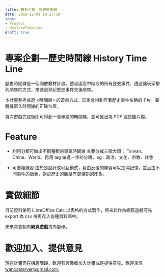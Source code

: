 ```yaml
---
title: 專案企劃：歷史時間線
date: 2018-12-01 14:27:59
tags: 
- Project
- HistoryTimeLine
draft: true
---
```


# 專案企劃—歷史時間線 History Time Line

歷史時間線是一個開放教材計畫，整理國高中階段的所有歷史事件，透過讓玩家排列順序的方式，來達到熟記歷史事件先後順序。

本計畫參考桌遊 <時間線> 的遊戲方式，玩家會得到有著歷史事件名稱的卡片，要將其置入時間線的正確位置。

每次遊戲完成後即可得到一張專屬的時間線，並可匯出為 PDF 或是圖片檔。

# Feature

- 利用分類可做出不同種類的專屬時間線
  主要分成三個大類： Taiwan、China、World。再用 tag 做進一步的分類，eg：政治、文化、宗教、社會

- 可重複練習
  由於是設計成可互動式，藉由反覆的練習可以加深記憶，並且由不同事件的組合，對於歷史的脈絡有更深刻的印象。

# 實做細節

目前資料使用 LibreOffice Calc 以表格的方式製作，將來若作為網頁遊戲可先 export 為 csv 檔再存入各種資料庫中。

未來將會朝向**網頁遊戲**方向製作。

# 歡迎加入、提供意見

現在計畫仍在構想階段，歡迎有興趣者加入計畫或是提供意見。歡迎來信 wancatserver@gmail.com。
